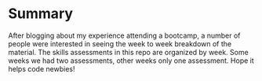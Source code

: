 
# Summary 

After blogging about my experience attending a bootcamp, a number of people were
interested in seeing the week to week breakdown of the material. The skills 
assessments in this repo are organized by week. Some weeks we had two assessments,
other weeks only one assessment. Hope it helps code newbies! 